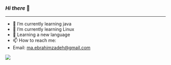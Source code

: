 ### *Hi there* 👋
---
<!--
**maryamebrahimzade/maryamebrahimzade** is a ✨ _special_ ✨ repository because its `README.md` (this file) appears on your GitHub profile.

Here are some ideas to get you started:
-->
- 🌱 I’m currently learning java
- 🌱 I’m currently learning Linux
- 🌱 Learning a new language
- 📫 How to reach me:
- Email: ma.ebrahimzadeh@gmail.com

<a href=&quothttps://github.com/maryamebrahimzade&quot>
<img align=&quotcenter&quot src=&quothttps://github-readme-stats.vercel.app/api/top-langs/?username=maryamebrahimzade&quot />
</a>
